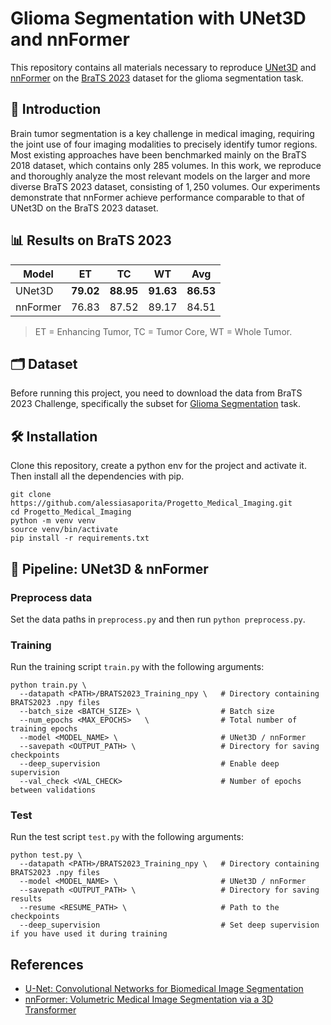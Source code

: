 # Glioma Segmentation with UNet3D and nnFormer
This repository contains all materials necessary to reproduce [UNet3D](https://lmb.informatik.uni-freiburg.de/people/ronneber/u-net/) and [nnFormer](https://github.com/282857341/nnFormer) on the [BraTS 2023](https://www.synapse.org/Synapse:syn51156910/wiki/) dataset for the glioma segmentation task.

## 📖 Introduction
Brain tumor segmentation is a key challenge in medical imaging, requiring the joint use of four imaging modalities to precisely identify tumor regions. Most existing approaches have been benchmarked mainly on the BraTS 2018 dataset, which contains only $285$ volumes. In this work, we reproduce and thoroughly analyze the most relevant models on the larger and more diverse BraTS 2023 dataset, consisting of $1,250$ volumes. Our experiments demonstrate that nnFormer achieve performance comparable to that of UNet3D on the BraTS 2023 dataset.

## 📊 Results on BraTS 2023
| Model         | ET        | TC        | WT        | Avg              |
|---------------|-----------|-----------|-----------|------------------|
| UNet3D        | **79.02** | **88.95** | **91.63** | **86.53**        |
| nnFormer      | 76.83     | 87.52     | 89.17     | 84.51            |

> ET = Enhancing Tumor, TC = Tumor Core, WT = Whole Tumor.

## 🗂️ Dataset
Before running this project, you need to download the data from BraTS 2023 Challenge, specifically the subset for [Glioma Segmentation](https://www.synapse.org/Synapse:syn51156910/wiki/622351) task.


## 🛠️ Installation
Clone this repository, create a python env for the project and activate it. Then install all the dependencies with pip.
```
git clone https://github.com/alessiasaporita/Progetto_Medical_Imaging.git
cd Progetto_Medical_Imaging
python -m venv venv
source venv/bin/activate
pip install -r requirements.txt
```

## 🧩 Pipeline: UNet3D & nnFormer 
### Preprocess data
Set the data paths in `preprocess.py` and then run `python preprocess.py`.

### Training
Run the training script `train.py` with the following arguments:
```
python train.py \
  --datapath <PATH>/BRATS2023_Training_npy \   # Directory containing BRATS2023 .npy files
  --batch_size <BATCH_SIZE> \                  # Batch size
  --num_epochs <MAX_EPOCHS>   \                # Total number of training epochs
  --model <MODEL_NAME> \                       # UNet3D / nnFormer
  --savepath <OUTPUT_PATH> \                   # Directory for saving checkpoints 
  --deep_supervision                           # Enable deep supervision
  --val_check <VAL_CHECK>                      # Number of epochs between validations
```

### Test
Run the test script `test.py` with the following arguments:
```
python test.py \
  --datapath <PATH>/BRATS2023_Training_npy \   # Directory containing BRATS2023 .npy files
  --model <MODEL_NAME> \                       # UNet3D / nnFormer
  --savepath <OUTPUT_PATH> \                   # Directory for saving results
  --resume <RESUME_PATH> \                     # Path to the checkpoints 
  --deep_supervision                           # Set deep supervision if you have used it during training
```

## References
* [U-Net: Convolutional Networks for Biomedical Image Segmentation](https://lmb.informatik.uni-freiburg.de/people/ronneber/u-net/)
* [nnFormer: Volumetric Medical Image Segmentation via a 3D Transformer](https://github.com/282857341/nnFormer)

